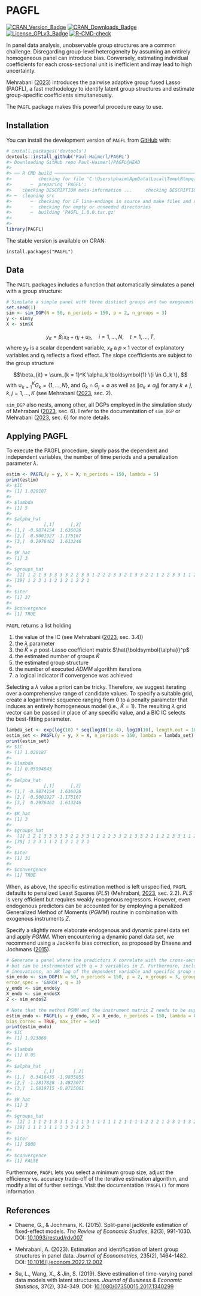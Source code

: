 
<!-- README.md is generated from README.Rmd. Please edit that file -->

# PAGFL

<!-- badges: start -->

[![CRAN_Version_Badge](http://www.r-pkg.org/badges/version/PAGFL)](https://cran.r-project.org/package=PAGFL)
[![CRAN_Downloads_Badge](https://cranlogs.r-pkg.org/badges/grand-total/PAGFL)](https://cran.r-project.org/package=PAGFL)
[![License_GPLv3_Badge](https://img.shields.io/badge/License-GPLv3-yellow.svg)](https://www.gnu.org/licenses/gpl-3.0.html)
[![R-CMD-check](https://github.com/Paul-Haimerl/PAGFL/actions/workflows/R-CMD-check.yaml/badge.svg)](https://github.com/Paul-Haimerl/PAGFL/actions/workflows/R-CMD-check.yaml)

<!-- badges: end -->

In panel data analysis, unobservable group structures are a common
challenge. Disregarding group-level heterogeneity by assuming an
entirely homogeneous panel can introduce bias. Conversely, estimating
individual coefficients for each cross-sectional unit is inefficient and
may lead to high uncertainty.

Mehrabani ([2023](https://doi.org/10.1016/j.jeconom.2022.12.002))
introduces the pairwise adaptive group fused Lasso (PAGFL), a fast
methodology to identify latent group structures and estimate
group-specific coefficients simultaneously.

The `PAGFL` package makes this powerful procedure easy to use.

## Installation

You can install the development version of `PAGFL` from
[GitHub](https://github.com/) with:

``` r
# install.packages('devtools')
devtools::install_github('Paul-Haimerl/PAGFL')
#> Downloading GitHub repo Paul-Haimerl/PAGFL@HEAD
#> 
#> ── R CMD build ─────────────────────────────────────────────────────────────────
#>          checking for file 'C:\Users\phaim\AppData\Local\Temp\Rtmpqavyox\remotes1c6470b32407\Paul-Haimerl-PAGFL-ce820c1/DESCRIPTION' ...     checking for file 'C:\Users\phaim\AppData\Local\Temp\Rtmpqavyox\remotes1c6470b32407\Paul-Haimerl-PAGFL-ce820c1/DESCRIPTION' ...   ✔  checking for file 'C:\Users\phaim\AppData\Local\Temp\Rtmpqavyox\remotes1c6470b32407\Paul-Haimerl-PAGFL-ce820c1/DESCRIPTION' (1.7s)
#>       ─  preparing 'PAGFL':
#>    checking DESCRIPTION meta-information ...     checking DESCRIPTION meta-information ...   ✔  checking DESCRIPTION meta-information
#> ─  cleaning src
#>       ─  checking for LF line-endings in source and make files and shell scripts (556ms)
#>       ─  checking for empty or unneeded directories
#>       ─  building 'PAGFL_1.0.0.tar.gz'
#>      
#> 
library(PAGFL)
```

The stable version is available on CRAN:

    install.packages("PAGFL")

## Data

The `PAGFL` packages includes a function that automatically simulates a
panel with a group structure:

``` r
# Simulate a simple panel with three distinct groups and two exogenous explanatory variables
set.seed(1)
sim <- sim_DGP(N = 50, n_periods = 150, p = 2, n_groups = 3)
y <- sim$y
X <- sim$X
```

$$ y_{it} = \beta_i^\prime x_{it} + \eta_i + u_{it}, \quad i = 1, \dots, N, \quad t = 1, \dots, T,$$
where $y_{it}$ is a scalar dependent variable, $x_{it}$ a $p \times 1$
vector of explanatory variables and $\eta_i$ reflects a fixed effect.
The slope coefficients are subject to the group structure

$$\beta_{it} = \sum_{k = 1}^K \alpha_k \boldsymbol{1} \{i \in G_k \}, $$
with $\cup_{k = 1}^K G_k = \{1, \dots, N \}$, and
$G_k \cap G_j = \emptyset$ as well as $\| \alpha_k \neq \alpha_j\|$ for
any $k \neq j$, $k,j = 1, \dots, K$ (see Mehrabani
([2023](https://doi.org/10.1016/j.jeconom.2022.12.002), sec. 2).

`sim_DGP` also nests, among other, all DGPs employed in the simulation
study of Mehrabani
([2023](https://doi.org/10.1016/j.jeconom.2022.12.002), sec. 6). I refer
to the documentation of `sim_DGP` or Mehrabani
([2023](https://doi.org/10.1016/j.jeconom.2022.12.002), sec. 6) for more
details.

## Applying PAGFL

To execute the PAGFL procedure, simply pass the dependent and
independent variables, the number of time periods and a penalization
parameter $\lambda$.

``` r
estim <- PAGFL(y = y, X = X, n_periods = 150, lambda = 5)
print(estim)
#> $IC
#> [1] 1.020187
#> 
#> $lambda
#> [1] 5
#> 
#> $alpha_hat
#>            [,1]      [,2]
#> [1,] -0.9874154  1.636026
#> [2,] -0.5001927 -1.175167
#> [3,]  0.2976462  1.613246
#> 
#> $K_hat
#> [1] 3
#> 
#> $groups_hat
#>  [1] 1 2 1 3 3 3 3 3 2 2 3 3 1 2 2 2 3 3 2 1 3 3 2 2 1 2 2 3 3 1 1 2 1 1 3 3 1 1
#> [39] 1 2 3 1 1 2 1 2 1 2 2 1
#> 
#> $iter
#> [1] 37
#> 
#> $convergence
#> [1] TRUE
```

`PAGFL` returns a list holding

1.  the value of the IC (see Mehrabani
    ([2023](https://doi.org/10.1016/j.jeconom.2022.12.002), sec. 3.4))
2.  the $\lambda$ parameter
3.  the $\widehat{K} \times p$ post-Lasso coefficient matrix
    $\hat{\boldsymbol{\alpha}}^p$
4.  the estimated number of groups $\hat{K}$
5.  the estimated group structure
6.  the number of executed *ADMM* algorithm iterations
7.  a logical indicator if convergence was achieved

Selecting a $\lambda$ value a priori can be tricky. Therefore, we
suggest iterating over a comprehensive range of candidate values. To
specify a suitable grid, create a logarithmic sequence ranging from 0 to
a penalty parameter that induces an entirely homogeneous model (i.e.,
$\widehat{K} = 1$). The resulting $\lambda$ grid vector can be passed in
place of any specific value, and a BIC IC selects the best-fitting
parameter.

``` r
lambda_set <- exp(log(10) * seq(log10(1e-4), log10(10), length.out = 10))
estim_set <- PAGFL(y = y, X = X, n_periods = 150, lambda = lambda_set)
print(estim_set)
#> $IC
#> [1] 1.020187
#> 
#> $lambda
#> [1] 0.05994843
#> 
#> $alpha_hat
#>            [,1]      [,2]
#> [1,] -0.9874154  1.636026
#> [2,] -0.5001927 -1.175167
#> [3,]  0.2976462  1.613246
#> 
#> $K_hat
#> [1] 3
#> 
#> $groups_hat
#>  [1] 1 2 1 3 3 3 3 3 2 2 3 3 1 2 2 2 3 3 2 1 3 3 2 2 1 2 2 3 3 1 1 2 1 1 3 3 1 1
#> [39] 1 2 3 1 1 2 1 2 1 2 2 1
#> 
#> $iter
#> [1] 31
#> 
#> $convergence
#> [1] TRUE
```

When, as above, the specific estimation method is left unspecified,
`PAGFL` defaults to penalized Least Squares (*PLS*) (Mehrabani,
[2023](https://doi.org/10.1016/j.jeconom.2022.12.002), sec. 2.2). *PLS*
is very efficient but requires weakly exogenous regressors. However,
even endogenous predictors can be accounted for by employing a penalized
Generalized Method of Moments (*PGMM*) routine in combination with
exogenous instruments $Z$.

Specify a slightly more elaborate endogenous and dynamic panel data set
and apply *PGMM*. When encountering a dynamic panel data set, we
recommend using a Jackknife bias correction, as proposed by Dhaene and
Jochmans ([2015](https://doi.org/10.1093/restud/rdv007)).

``` r
# Generate a panel where the predictors X correlate with the cross-sectional innovation, 
# but can be instrumented with q = 3 variables in Z. Furthermore, include GARCH(1,1) 
# innovations, an AR lag of the dependent variable and specific group sizes
sim_endo <- sim_DGP(N = 50, n_periods = 150, p = 2, n_groups = 3, group_proportions = c(0.2, 0.2, 0.6), 
error_spec = 'GARCH', q = 3)
y_endo <- sim_endo$y
X_endo <- sim_endo$X
Z <- sim_endo$Z

# Note that the method PGMM and the instrument matrix Z needs to be supplied
estim_endo <- PAGFL(y = y_endo, X = X_endo, n_periods = 150, lambda = 0.05, method = 'PGMM', Z = Z, 
bias_correc = TRUE, max_iter = 5e3)
print(estim_endo)
#> $IC
#> [1] 1.923868
#> 
#> $lambda
#> [1] 0.05
#> 
#> $alpha_hat
#>            [,1]       [,2]
#> [1,]  0.3416435 -1.9835855
#> [2,] -1.2817828 -1.4823077
#> [3,]  1.6819715 -0.8715061
#> 
#> $K_hat
#> [1] 3
#> 
#> $groups_hat
#>  [1] 1 1 1 2 1 3 3 1 1 2 1 3 1 1 1 1 1 2 1 1 1 1 2 2 2 1 2 3 1 1 3 2 2 1 3 1 1 1
#> [39] 1 1 1 1 1 1 3 3 3 1 2 3
#> 
#> $iter
#> [1] 5000
#> 
#> $convergence
#> [1] FALSE
```

Furthermore, `PAGFL` lets you select a minimum group size, adjust the
efficiency vs. accuracy trade-off of the iterative estimation algorithm,
and modify a list of further settings. Visit the documentation
`?PAGFL()` for more information.

## References

- Dhaene, G., & Jochmans, K. (2015). Split-panel jackknife estimation of
  fixed-effect models. *The Review of Economic Studies*, 82(3),
  991-1030. DOI:
  [10.1093/restud/rdv007](https://doi.org/10.1093/restud/rdv007)

- Mehrabani, A. (2023). Estimation and identification of latent group
  structures in panel data. *Journal of Econometrics*, 235(2),
  1464-1482. DOI:
  [10.1016/j.jeconom.2022.12.002](https://doi.org/10.1016/j.jeconom.2022.12.002)

- Su, L., Wang, X., & Jin, S. (2019). Sieve estimation of time-varying
  panel data models with latent structures. *Journal of Business &
  Economic Statistics*, 37(2), 334-349. DOI:
  [10.1080/07350015.2017.1340299](https://doi.org/10.1080/07350015.2017.1340299)
